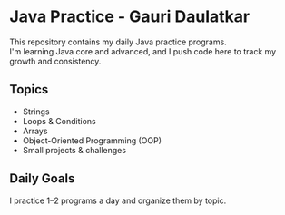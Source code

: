 # Java Practice - Gauri Daulatkar

This repository contains my daily Java practice programs.  
I'm learning Java core and advanced, and I push code here to track my growth and consistency.

## Topics 
- Strings
- Loops & Conditions
- Arrays
- Object-Oriented Programming (OOP)
- Small projects & challenges

## Daily Goals
I practice 1–2 programs a day and organize them by topic.




